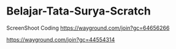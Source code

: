 # Belajar-Tata-Surya-Scratch
ScreenShoot Coding
https://wayground.com/join?gc=64656266

https://wayground.com/join?gc=44554314
